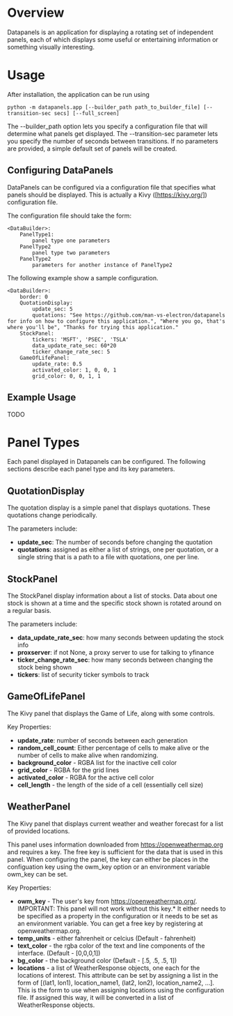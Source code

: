 # Overview
Datapanels is an application for displaying a rotating set of independent panels, each of which displays
some useful or entertaining information or something visually interesting. 

# Usage
After installation, the application can be run using

```
python -m datapanels.app [--builder_path path_to_builder_file] [--transition-sec secs] [--full_screen]
```

The --builder_path option lets you specify a configuration file that will 
determine what panels get displayed. The --transition-sec parameter lets 
you specify the number of seconds between transitions. If no parameters are
provided, a simple default set of panels will be created.

## Configuring DataPanels

DataPanels can be configured via a configuration file that specifies 
what panels should be displayed.  This is actually a Kivy ([https://kivy.org/]) 
configuration file.  

The configuration file should take the form:

```
<DataBuilder>:
    PanelType1:
        panel type one parameters
    PanelType2
        panel type two parameters
    PanelType2
        parameters for another instance of PanelType2
```

The following example show a sample configuration.  

```
<DataBuilder>:
    border: 0
    QuotationDisplay:
        update_sec: 5
        quotations: "See https://github.com/man-vs-electron/datapanels for info on how to configure this application.", "Where you go, that's where you'll be", "Thanks for trying this application."
    StockPanel:
        tickers: 'MSFT', 'PSEC', 'TSLA'
        data_update_rate_sec: 60*20
        ticker_change_rate_sec: 5
    GameOfLifePanel:
        update_rate: 0.5
        activated_color: 1, 0, 0, 1
        grid_color: 0, 0, 1, 1

```

## Example Usage

TODO

# Panel Types

Each panel displayed in Datapanels can be configured.  The following
sections describe each panel type and its key parameters.

## QuotationDisplay
The quotation display is a simple panel that displays quotations.  These
quotations change periodically.

The parameters include:
* __update_sec__: The number of seconds before changing the quotation
* __quotations__: assigned as either a list of strings, one per quotation, or a single string that is a path to
  a file with quotations, one per line.

## StockPanel
The StockPanel display information about a list of stocks.  Data about
one stock is shown at a time and the specific stock shown is rotated
around on a regular basis.

The parameters include:
* __data_update_rate_sec__: how many seconds between updating the stock info
* __proxserver__: if not None, a proxy server to use for talking to yfinance
* __ticker_change_rate_sec__: how many seconds between changing the stock being shown
* __tickers__: list of security ticker symbols to track

## GameOfLifePanel
The Kivy panel that displays the Game of Life, along with some controls.

Key Properties:
* __update_rate__: number of seconds between each generation
* __random_cell_count__: Either percentage of cells to make alive or the number of cells to make alive when randomizing.
* __background_color__ - RGBA list for the inactive cell color
* __grid_color__ - RGBA for the grid lines
* __activated_color__ - RGBA for the active cell color
* __cell_length__ - the length of the side of a cell (essentially cell size)

## WeatherPanel
The Kivy panel that displays current weather and weather forecast for a list of provided locations.  

This panel uses information downloaded from https://openweathermap.org and requires a key.  The free key 
is sufficient for the data that is used in this panel.  When configuring the panel, the key can either be
places in the configuation key using the owm_key option or an environment variable owm_key can be set.

Key Properties:
* __owm_key__ - The user's key from https://openweathermap.org/.  IMPORTANT: This panel will not work without this key.*
    It either needs to be specified as a property in the configuration or it needs to be set as an
    environment variable.  You can get a free key by registering at openweathermap.org.
* __temp_units__ - either fahrenheit or celcius (Default - fahrenheit)
* __text_color__ - the rgba color of the text and line components of the interface. (Default - [0,0,0,1])
* __bg_color__ - the background color (Default - [.5, .5, .5, 1])
* __locations__ - a list of WeatherResponse objects, one each for the locations of interest.  This attribute can be
    set by assigning a list in the form of [(lat1, lon1), location_name1, (lat2, lon2), location_name2, ...].
    This is the form to use when assigning locations using the configuration file.  If assigned this way, 
    it will be converted in a list of WeatherResponse objects.  

